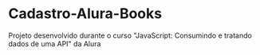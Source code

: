 # Cadastro-Alura-Books
Projeto desenvolvido durante o curso "JavaScript: Consumindo e tratando dados de uma API" da Alura
